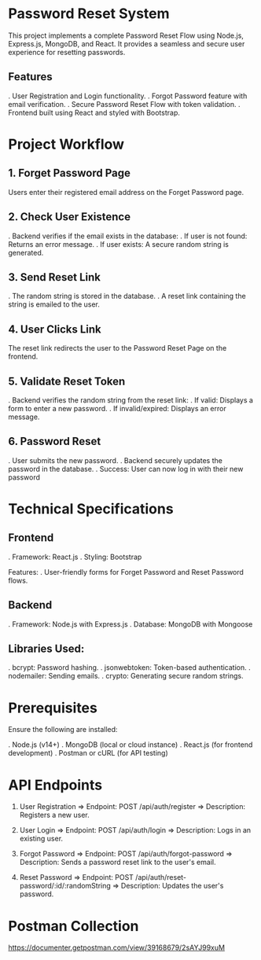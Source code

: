 # Password Reset System
This project implements a complete Password Reset Flow using Node.js, Express.js, MongoDB, and React. It provides a seamless and secure user experience for resetting passwords.

## Features
. User Registration and Login functionality.
. Forgot Password feature with email verification.
. Secure Password Reset Flow with token validation.
. Frontend built using React and styled with Bootstrap.

# Project Workflow

## 1. Forget Password Page

   Users enter their registered email address on the Forget Password page.
   
## 2. Check User Existence
. Backend verifies if the email exists in the database:
. If user is not found: Returns an error message.
. If user exists: A secure random string is generated.

## 3. Send Reset Link
. The random string is stored in the database.
. A reset link containing the string is emailed to the user.

## 4. User Clicks Link
 The reset link redirects the user to the Password Reset Page on the frontend.
 
## 5. Validate Reset Token
. Backend verifies the random string from the reset link:
. If valid: Displays a form to enter a new password.
. If invalid/expired: Displays an error message.

## 6. Password Reset
. User submits the new password.
. Backend securely updates the password in the database.
. Success: User can now log in with their new password

# Technical Specifications
## Frontend
. Framework: React.js
. Styling: Bootstrap

Features:
. User-friendly forms for Forget Password and Reset Password flows.
## Backend
. Framework: Node.js with Express.js
. Database: MongoDB with Mongoose
## Libraries Used:
. bcrypt: Password hashing.
. jsonwebtoken: Token-based authentication.
. nodemailer: Sending emails.
. crypto: Generating secure random strings.

# Prerequisites
Ensure the following are installed:

. Node.js (v14+)
. MongoDB (local or cloud instance)
. React.js (for frontend development)
. Postman or cURL (for API testing)

# API Endpoints
1. User Registration
 => Endpoint: POST /api/auth/register
 => Description: Registers a new user.

2. User Login
 => Endpoint: POST /api/auth/login
 => Description: Logs in an existing user.

3. Forgot Password
 => Endpoint: POST /api/auth/forgot-password
 => Description: Sends a password reset link to the user's email.

4. Reset Password
 => Endpoint: POST /api/auth/reset-password/:id/:randomString
 => Description: Updates the user's password.

# Postman Collection 
https://documenter.getpostman.com/view/39168679/2sAYJ99xuM
